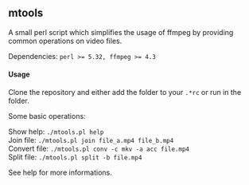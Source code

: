 ## mtools

A small perl script which simplifies the usage of ffmpeg by providing
common operations on video files.

Dependencies: `perl >= 5.32, ffmpeg >= 4.3`

#### Usage

Clone the repository and either add the folder to your `.*rc` or run in the folder.

Some basic operations:  

Show help: `./mtools.pl help`  
Join file: `./mtools.pl join file_a.mp4 file_b.mp4`  
Convert file: `./mtools.pl conv -c mkv -a acc file.mp4`  
Split file: `./mtools.pl split -b file.mp4`  

See help for more informations.

